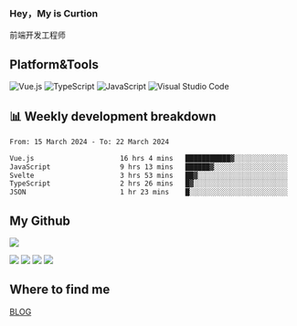 ### Hey，My is Curtion
前端开发工程师
## Platform&Tools

![Vue.js](https://img.shields.io/badge/-Vue.js-4FC08D?style=flat-square&logo=Vue.js&logoColor=white)
![TypeScript](https://img.shields.io/badge/-TypeScript-007ACC?style=flat-square&logo=typescript&logoColor=white)
![JavaScript](https://img.shields.io/badge/-JavaScript-F7DF1E?style=flat-square&logo=javascript&logoColor=black)
![Visual Studio Code](https://img.shields.io/badge/-VSCode-007ACC?style=flat-square&logo=Visual-Studio-Code&logoColor=white)

## 📊 Weekly development breakdown

<!--START_SECTION:waka-->

```txt
From: 15 March 2024 - To: 22 March 2024

Vue.js                     16 hrs 4 mins   ███████████▓░░░░░░░░░░░░░   46.00 %
JavaScript                 9 hrs 13 mins   ██████▓░░░░░░░░░░░░░░░░░░   26.38 %
Svelte                     3 hrs 53 mins   ██▓░░░░░░░░░░░░░░░░░░░░░░   11.15 %
TypeScript                 2 hrs 26 mins   █▓░░░░░░░░░░░░░░░░░░░░░░░   07.00 %
JSON                       1 hr 23 mins    █░░░░░░░░░░░░░░░░░░░░░░░░   03.99 %
```

<!--END_SECTION:waka-->

## My Github

![](http://github-profile-summary-cards.vercel.app/api/cards/profile-details?username=curtion&theme=nord_bright)

![](http://github-profile-summary-cards.vercel.app/api/cards/stats?username=curtion&theme=nord_bright)
![](http://github-profile-summary-cards.vercel.app/api/cards/productive-time?username=curtion&theme=nord_bright&utcOffset=8)
![](http://github-profile-summary-cards.vercel.app/api/cards/repos-per-language?username=curtion&theme=nord_bright)
![](http://github-profile-summary-cards.vercel.app/api/cards/most-commit-language?username=curtion&theme=nord_bright)

## Where to find me

[BLOG](https://blog.3gxk.net)
